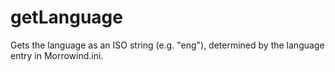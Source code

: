 # getLanguage

Gets the language as an ISO string (e.g. "eng"), determined by the language entry in Morrowind.ini.
